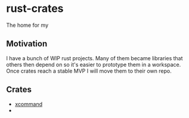 <div class="oranda-hide">

# rust-crates

</div>

The home for my

## Motivation

I have a bunch of WIP rust projects. Many of them became libraries that others then depend on so it's easier to prototype them in a workspace. Once crates reach a stable MVP I will move them to their own repo.

## Crates

- [xcommand](./crates/xcommand/README.md)
-
